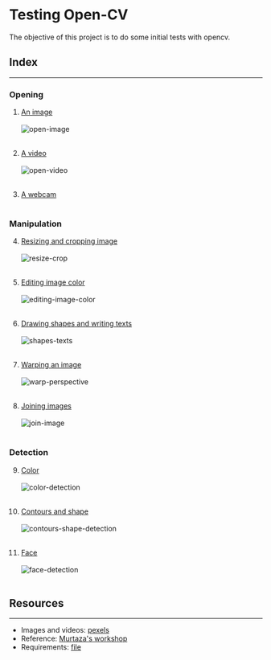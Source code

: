 # Testing Open-CV

The objective of this project is to do some initial tests with opencv.

## Index
<hr>

### Opening

1) [An image](src/open-image.py)<br><br>
![open-image](results/open-image.PNG)
<br><br>

2) [A video](src/open-video.py)<br><br>
![open-video](results/open-video.PNG)
<br><br>

3) [A webcam](src/open-webcam.py)<br><br>

### Manipulation

4) [Resizing and cropping image](src/resize-crop.py)<br><br>
![resize-crop](results/resize-crop.PNG)
<br><br>

5) [Editing image color](src/editing-image-color.py)<br><br>
![editing-image-color](results/editing-image-color.PNG)
<br><br>

6) [Drawing shapes and writing texts](src/shapes-texts.py)<br><br>
![shapes-texts](results/shapes-texts.PNG)
<br><br>

7) [Warping an image](src/warp-perspective.py)<br><br>
![warp-perspective](results/warp-perspective.PNG)
<br><br>

8) [Joining images](src/join-image.py)<br><br>
![join-image](results/join-image.PNG)
<br><br>

### Detection

9) [Color](src/color-detection.py)<br><br>
![color-detection](results/color-detection.PNG)
<br><br>

10) [Contours and shape](src/contours-shape-detection.py)<br><br>
![contours-shape-detection](results/contours-shape-detection.PNG)
<br><br>

11) [Face](src/face-detection.py)<br><br>
![face-detection](results/face-detection.PNG)
<br><br>


## Resources
<hr>

* Images and videos: [pexels](https://www.pexels.com/)
* Reference: [Murtaza's workshop](https://www.youtube.com/watch?v=WQeoO7MI0Bs)
* Requirements: [file](venv/requirements.txt)